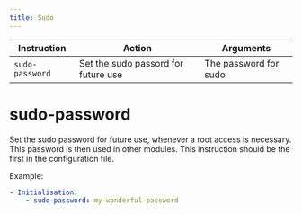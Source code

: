```yaml
---
title: Sudo
---
```


| Instruction     | Action                              | Arguments             |
| --------------- | ----------------------------------- | --------------------- |
| `sudo-password` | Set the sudo passord for future use | The password for sudo |

# sudo-password

Set the sudo password for future use, whenever a root access is necessary. This password is then used in other modules. This instruction should be the first in the configuration file.

Example:

```yaml
- Initialisation:
    - sudo-password: my-wonderful-password
```
